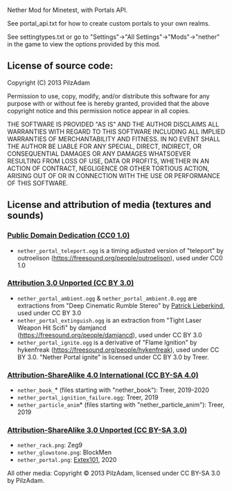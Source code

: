Nether Mod for Minetest, with Portals API.

See portal_api.txt for how to create custom portals to your own realms.

See settingtypes.txt or go to "Settings"->"All Settings"->"Mods"->"nether"
in the game to view the options provided by this mod.


## License of source code:

Copyright (C) 2013 PilzAdam

Permission to use, copy, modify, and/or distribute this software for
any purpose with or without fee is hereby granted, provided that the
above copyright notice and this permission notice appear in all copies.

THE SOFTWARE IS PROVIDED "AS IS" AND THE AUTHOR DISCLAIMS ALL
WARRANTIES WITH REGARD TO THIS SOFTWARE INCLUDING ALL IMPLIED
WARRANTIES OF MERCHANTABILITY AND FITNESS. IN NO EVENT SHALL THE AUTHOR
BE LIABLE FOR ANY SPECIAL, DIRECT, INDIRECT, OR CONSEQUENTIAL DAMAGES
OR ANY DAMAGES WHATSOEVER RESULTING FROM LOSS OF USE, DATA OR PROFITS,
WHETHER IN AN ACTION OF CONTRACT, NEGLIGENCE OR OTHER TORTIOUS ACTION,
ARISING OUT OF OR IN CONNECTION WITH THE USE OR PERFORMANCE OF THIS
SOFTWARE.

## License and attribution of media (textures and sounds)

### [Public Domain Dedication (CC0 1.0)](https://creativecommons.org/publicdomain/zero/1.0/)

 * `nether_portal_teleport.ogg` is a timing adjusted version of "teleport" by outroelison (https://freesound.org/people/outroelison), used under CC0 1.0

### [Attribution 3.0 Unported (CC BY 3.0)](https://creativecommons.org/licenses/by/3.0/)
 
 * `nether_portal_ambient.ogg` & `nether_portal_ambient.0.ogg` are extractions from "Deep Cinematic Rumble Stereo" by [Patrick Lieberkind](http://www.lieberkindvisuals.dk), used under CC BY 3.0
 * `nether_portal_extinguish.ogg` is an extraction from "Tight Laser Weapon Hit Scifi" by damjancd (https://freesound.org/people/damjancd), used under CC BY 3.0
 * `nether_portal_ignite.ogg` is a derivative of "Flame Ignition" by hykenfreak (https://freesound.org/people/hykenfreak), used under CC BY 3.0. "Nether Portal ignite" is licensed under CC BY 3.0 by Treer.

### [Attribution-ShareAlike 4.0 International (CC BY-SA 4.0)](https://creativecommons.org/licenses/by-sa/4.0/)
 * `nether_book_`* (files starting with "nether_book"): Treer, 2019-2020
 * `nether_portal_ignition_failure.ogg`: Treer, 2019
 * `nether_particle_anim`* (files starting with "nether_particle_anim"): Treer, 2019

### [Attribution-ShareAlike 3.0 Unported (CC BY-SA 3.0)](http://creativecommons.org/licenses/by-sa/3.0/)
 * `nether_rack.png`: Zeg9
 * `nether_glowstone.png`: BlockMen
 * `nether_portal.png`: [Extex101](https://github.com/Extex101), 2020

All other media: Copyright © 2013 PilzAdam, licensed under CC BY-SA 3.0 by PilzAdam.